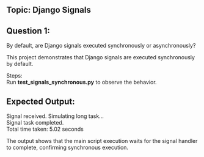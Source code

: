 ## Topic: Django Signals
## Question 1: 
By default, are Django signals executed synchronously or asynchronously?

This project demonstrates that Django signals are executed synchronously by default.

Steps:<br>
Run  **test_signals_synchronous.py**  to observe the behavior.

## Expected Output:
Signal received. Simulating long task...<br>
Signal task completed.<br>
Total time taken: 5.02 seconds<br>

The output shows that the main script execution waits for the signal handler to complete, confirming synchronous execution.


